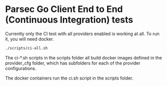 # Parsec Go Client End to End  (Continuous Integration) tests

Currently only the CI test with all providers enabled is working at all.  To run it, you will need docker.

```bash
./scripts/ci-all.sh
```

The ci-*.sh scripts in the scripts folder all build docker images defined in the provider_cfg folder, which has subfolders for each of the provider configurations.

The docker containers run the ci.sh script in the scripts folder.  